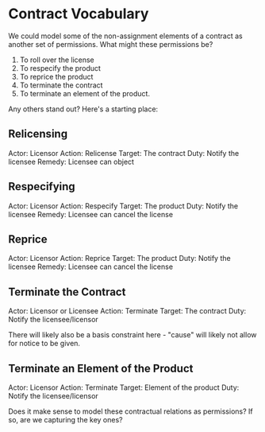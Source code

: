 # Contract Vocabulary

We could model some of the non-assignment elements of a contract as another set of permissions. What might these permissions be?

1. To roll over the license
2. To respecify the product
3. To reprice the product
4. To terminate the contract
5. To terminate an element of the product.

Any others stand out? Here's a starting place:

## Relicensing
Actor:      Licensor
Action:     Relicense
Target:     The contract
Duty:       Notify the licensee
Remedy:     Licensee can object

## Respecifying
Actor:      Licensor
Action:     Respecify
Target:     The product
Duty:       Notify the licensee
Remedy:     Licensee can cancel the license

## Reprice
Actor:      Licensor
Action:     Reprice
Target:     The product
Duty:       Notify the licensee
Remedy:     Licensee can cancel the license

## Terminate the Contract
Actor:      Licensor or Licensee
Action:     Terminate
Target:     The contract
Duty:       Notify the licensee/licensor

There will likely also be a basis constraint here - "cause" will likely not allow for notice to be given.

## Terminate an Element of the Product
Actor:      Licensor
Action:     Terminate
Target:     Element of the product
Duty:       Notify the licensee/licensor

Does it make sense to model these contractual relations as permissions? If so, are we capturing the key ones?

